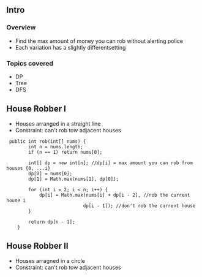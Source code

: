 ## Intro
### Overview
- Find the max amount of money you can rob without alerting police
- Each variation has a slightly differentsetting
### Topics covered
- DP
- Tree
- DFS

## House Robber I
- Houses arranged in a straight line 
- Constraint: can't rob tow adjacent houses
```
 public int rob(int[] nums) {
        int n = nums.length;
        if (n == 1) return nums[0];
        
        int[] dp = new int[n]; //dp[i] = max amount you can rob from houses {0, ...i}
        dp[0] = nums[0];
        dp[1] = Math.max(nums[1], dp[0]);
        
        for (int i = 2; i < n; i++) {
            dp[i] = Math.max(nums[i] + dp[i - 2], //rob the current house i
                            dp[i - 1]); //don't rob the current house
        }
        
        return dp[n - 1];
    }
```

## House Robber II 
- Houses arragned in a circle
- Constraint: can't rob tow adjacent houses
